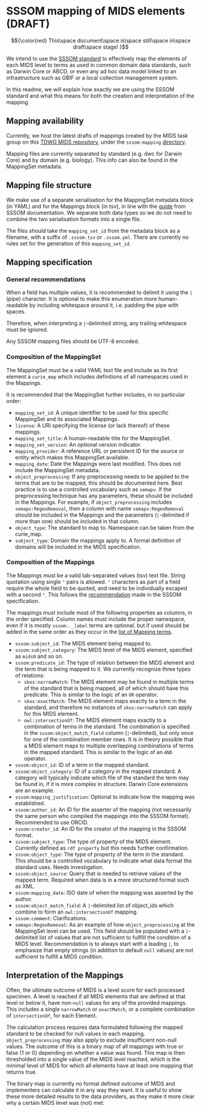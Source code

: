 # SSSOM mapping of MIDS elements (DRAFT)
$${\color{red} This\space document\space is\space still\space in\space draft\space stage! }$$

We intend to use the [SSSOM standard](https://w3id.org/sssom/spec) to effectively map the elements of each MIDS level to terms as used in common domain data standards, such as Darwin Core or ABCD, or even any ad hoc data model linked to an infrastructure such as GBIF or a local collection management system.

In this readme, we will explain how exactly we are using the SSSOM standard and what this means for both the creation and interpretation of the mapping.

## Mapping availability

Currently, we host the latest drafts of mappings created by the MIDS task group on this [TDWG MIDS repository](https://github.com/tdwg/mids), under the `sssom-mapping` [directory](https://github.com/tdwg/mids/tree/main/sssom-mapping).

Mapping files are currently separated by standard (e.g. dwc for Darwin Core) and by domain (e.g. biology). This info can also be found in the MappingSet metadata.

## Mapping file structure

We make use of a separate serialisation for the MappingSet metadata block (in YAML) and for the Mappings block (in tsv), in line with the [guide](https://mapping-commons.github.io/sssom/spec-formats-tsv/) from SSSOM documentation. We separate both data types so we do not need to combine the two serialisation formats into a single file.

The files should take the `mapping_set_id` from the metadata block as a filename, with a suffix of `.sssom.tsv` or `.sssom.yml`. There are currently no rules set for the generation of this `mapping_set_id`.

## Mapping specification
### General recommendations
When a field has multiple values, it is recommended to delimit it using the `|` (pipe) character. It is optional to make this enumeration more human-readable by including whitespace around it, i.e. padding the pipe with spaces.

Therefore, when interpreting a `|`-delimited string, any trailing whitespace must be ignored.

Any SSSOM mapping files should be UTF-8 encoded.

### Composition of the MappingSet
The MappingSet must be a valid YAML text file and include as its first element a `curie_map` which includes definitions of all namespaces used in the Mappings. 

It is recommended that the MappingSet further includes, in no particular order:

* `mapping_set_id`: A unique identifier to be used for this specific MappingSet and its associated Mappings.
* `license`: A URI specifying the license (or lack thereof) of these mappings.
* `mapping_set_title`: A human-readable title for the MappingSet.
* `mapping_set_version`: An optional version indicator.
* `mapping_provider`: A reference URL or persistent ID for the source or entity which makes this MappingSet available.
* `mapping_date`: Date the Mappings were last modified. This does not include the MappingSet metadata.
* `object_preprocessing`: If any preprocessing needs to be applied to the terms that are to be mapped, this should be documented here. Best practice is to use a controlled vocabulary such as `semapv`. If the preprocessing technique has any parameters, these should be included in the Mappings. For example, if `object_preprocessing` includes `semapv:RegexRemoval`, then a column with name `semapv:RegexRemoval` should be included in the Mappings and the parameters (` | `-delimited if more than one) should be included in that column.
* `object_type`: The standard to map to. Namespace can be taken from the curie_map.
* `subject_type`: Domain the mappings apply to. A formal definition of domains will be included in the MIDS specification.

### Composition of the Mappings
The Mappings must be a valid tab-separated values (tsv) text file. String quotation using single `"` pairs is allowed. `"` characters as part of a field require the whole field to be quoted, and need to be individually escaped with a second `"`. This follows the [recommendation](https://mapping-commons.github.io/sssom/spec-formats-tsv/#quoting) made in the SSSOM specification.

The mappings must include most of the following properties as columns, in the order specified. Column names must include the proper namespace, even if it is mostly `sssom:`. `_label` terms are optional, but if used should be added in the same order as they occur in the [list of Mapping terms](https://mapping-commons.github.io/sssom/Mapping/).

* `sssom:subject_id`: The MIDS element being mapped to.
* `sssom:subject_category`: The MIDS level of the MIDS element, specified as `mids0` and so on.
* `sssom:predicate_id`: The type of relation between the MIDS element and the term that is being mapped to it. We currently recognize three types of relations:
  * `skos:narrowMatch`: The MIDS element may be found in multiple terms of the standard that is being mapped, all of which should have this predicate. This is similar to the logic of an `OR` operator.
  * `skos:exactMatch`: The MIDS element maps exactly to a term in the standard, and therefore no instances of `skos:narrowMatch` can apply for this MIDS element.
  * `owl:intersectionOf`: The MIDS element maps exactly to a combination of terms in the standard. The combination is specified in the `sssom:object_match_field` column (`|`-delimited), but only once for one of the combination member rows. It is in theory possible that a MIDS element maps to multiple overlapping combinations of terms in the mapped standard. This is similar to the logic of an `AND` operator.
* `sssom:object_id`: ID of a term in the mapped standard.
* `sssom:object_category`: ID of a category in the mapped standard. A category will typically indicate which file of the standard the term may be found in, if it is more complex in structure. Darwin Core extensions are an example.
* `sssom:mapping_justification`: Optional to indicate how the mapping was established.
* `sssom:author_id`: An ID for the asserter of the mapping (not necessarily the same person who compiled the mappings into the SSSOM format). Recommended to use ORCID.
* `sssom:creator_id`: An ID for the creator of the mapping in the SSSOM format.
* `sssom:subject_type`: The type of property of the MIDS element. Currently defined as `rdf property` but this needs further confirmation.
* `sssom:object_type`: The type of property of the term in the standard. This should be a controlled vocabulary to indicate what data format the standard uses. Needs investigation.
* `sssom:object_source`: Query that is needed to retrieve values of the mapped term. Required when data is in a more structured format such as XML.
* `sssom:mapping_date`: ISO date of when the mapping was asserted by the author.
* `sssom:object_match_field`: A `|`-delimited list of object_ids which combine to form an `owl:intersectionOf` mapping.
* `sssom:comment`: Clarifications.
* `semapv:RegexRemoval`: As an example of how `object_preprocessing` at the MappingSet level can be used. This field should be populated with a `|`-delimited list of values that are not sufficient to fullfill the condition of a MIDS level. Recommendation is to always start with a leading `|`, to emphasize that empty strings (in addition to default `null` values) are not sufficient to fulfill a MIDS condition.

## Interpretation of the Mappings
Often, the ultimate outcome of MIDS is a level score for each processed specimen. A level is reached if all MIDS elements that are defined at that level or below it, have non-`null` values for any of the provided mappings. This includes a single `narrowMatch` or `exactMatch`, or a complete combination of `intersectionOf`, for each Element.

The calculation process requires data formulated following the mapped standard to be checked for null values in each mapping. `object_preprocessing` may also apply to exclude insufficient non-null values. The outcome of this is a binary map of all mappings with true or false (1 or 0) depending on whether a value was found. This map is then thresholded into a single value of the MIDS level reached, which is the minimal level of MIDS for which all elements have at least one mapping that returns true.

The binary map is currently no formal defined outcome of MIDS and implementers can calculate it in any way they want. It is useful to show these more detailed results to the data providers, as they make it more clear why a certain MIDS level was (not) met.
